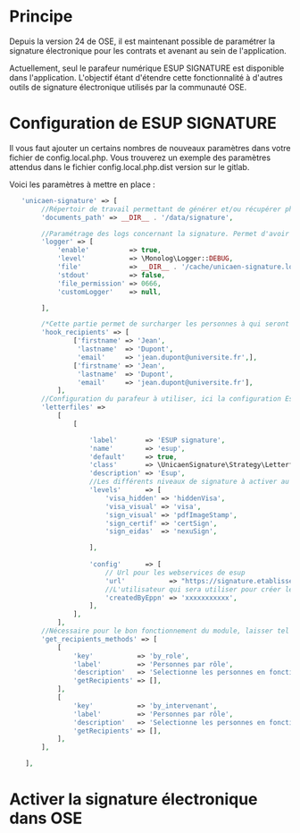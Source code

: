 # Principe

Depuis la version 24 de OSE, il est maintenant possible de paramétrer la signature électronique pour les contrats et
avenant au sein de l'application.

Actuellement, seul le parafeur numérique ESUP SIGNATURE est disponible dans l'application. L'objectif étant d'étendre
cette fonctionnalité à d'autres outils de signature électronique utilisés par la communauté OSE.

# Configuration de ESUP SIGNATURE

Il vous faut ajouter un certains nombres de nouveaux paramètres dans votre fichier de config.local.php. Vous trouverez
un exemple des paramètres attendus dans le fichier config.local.php.dist version sur le gitlab.

Voici les paramètres à mettre en place  :

```php
   'unicaen-signature' => [
        //Répertoir de travail permettant de générer et/ou récupérer physiquement les document au format pdf pour les envoyer par la suite dans le parafeur    
        'documents_path' => __DIR__ . '/data/signature',

        //Paramétrage des logs concernant la signature. Permet d'avoir un certain nomnbre de trace sur le fonctionnement de la signature électronique
        'logger' => [
            'enable'          => true,
            'level'           => \Monolog\Logger::DEBUG,
            'file'            => __DIR__ . '/cache/unicaen-signature.log',
            'stdout'          => false,
            'file_permission' => 0666,
            'customLogger'    => null,

        ],

        /*Cette partie permet de surcharger les personnes à qui seront envoyées les signatures électroniques. L'envoi des emails étant géré directement par le parafeur cela permet de jouer des circuits de signature sans que les emails partent aux personnes concernées*/
        'hook_recipients' => [
                ['firstname' => 'Jean',
                 'lastname'  => 'Dupont',
                 'email'     => 'jean.dupont@universite.fr',],
                ['firstname' => 'Jean',
                 'lastname'  => 'Dupont',
                 'email'     => 'jean.dupont@universite.fr'],
            ],
        //Configuration du parafeur à utiliser, ici la configuration Esup uniquement disponible pour le moment.
        'letterfiles' =>
            [
                [

                    'label'       => 'ESUP signature',
                    'name'        => 'esup',
                    'default'     => true,
                    'class'       => \UnicaenSignature\Strategy\Letterfile\Esup\EsupLetterfileStrategy::class,
                    'description' => 'Esup',
                    //Les différents niveaux de signature à activer au sein de OSE
                    'levels'      => [
                        'visa_hidden' => 'hiddenVisa',
                        'visa_visual' => 'visa',
                        'sign_visual' => 'pdfImageStamp',
                        'sign_certif' => 'certSign',
                        'sign_eidas'  => 'nexuSign',

                    ],
                    
                    'config'      => [
                        // Url pour les webservices de esup
                        'url'           => "https://signature.etablissement.fr",
                        //L'utilisateur qui sera utiliser pour créer les demandes de signature dans esup
                        'createdByEppn' => 'xxxxxxxxxxx',
                    ],
                ],
            ],
        //Nécessaire pour le bon fonctionnement du module, laisser tel quel.
        'get_recipients_methods' => [
            [
                'key'           => 'by_role',
                'label'         => 'Personnes par rôle',                                   // Intitulé
                'description'   => 'Selectionne les personnes en fonction de leurs rôles', // Description
                'getRecipients' => [],
            ],
            [
                'key'           => 'by_intervenant',
                'label'         => 'Personnes par rôle',                                   // Intitulé
                'description'   => 'Selectionne les personnes en fonction de leurs rôles', // Description
                'getRecipients' => [],
            ],
        ],

    ],
```

# Activer la signature électronique dans OSE








